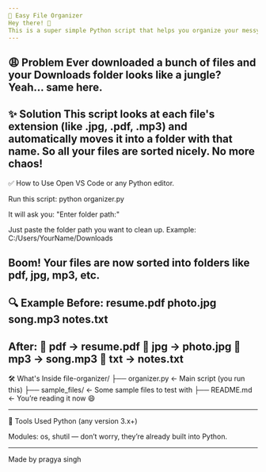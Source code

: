 ```yaml
---
📂 Easy File Organizer
Hey there! 👋
This is a super simple Python script that helps you organize your messy folders by putting files into separate folders based on their type (like PDFs, images, songs, etc.).
---
```

😩 Problem
Ever downloaded a bunch of files and your Downloads folder looks like a jungle?
Yeah... same here.
---
✨ Solution
This script looks at each file's extension (like .jpg, .pdf, .mp3)
and automatically moves it into a folder with that name.
So all your files are sorted nicely. No more chaos!
---
✅ How to Use
Open VS Code or any Python editor.

Run this script:
python organizer.py

It will ask you: "Enter folder path:"

Just paste the folder path you want to clean up. Example:
C:/Users/YourName/Downloads

Boom! Your files are now sorted into folders like pdf, jpg, mp3, etc.
---
🔍 Example
Before:
resume.pdf
photo.jpg
song.mp3
notes.txt
---
After:
📁 pdf → resume.pdf
📁 jpg → photo.jpg
📁 mp3 → song.mp3
📁 txt → notes.txt
---
🛠️ What's Inside
file-organizer/
├── organizer.py ← Main script (you run this)
├── sample_files/ ← Some sample files to test with
├── README.md ← You’re reading it now 😄

---
🔧 Tools Used
Python (any version 3.x+)

Modules: os, shutil — don’t worry, they’re already built into Python.

---
Made by pragya singh
